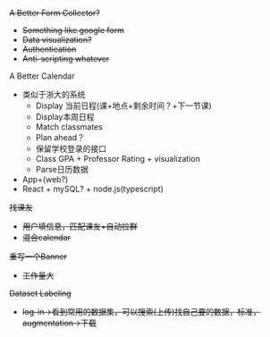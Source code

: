 ~~A Better Form Collector?~~

- ~~Something like google form~~
- ~~Data visualization?~~
- ~~Authentication~~
- ~~Anti-scripting whatever~~

A Better Calendar

- 类似于浙大的系统
  - Display 当前日程(课+地点+剩余时间？+下一节课)
  - Display本周日程
  - Match classmates
  - Plan ahead？
  - 保留学校登录的接口
  - Class GPA + Professor Rating + visualization
  - Parse日历数据
- App+(web?)
- React + mySQL? + node.js(typescript)

~~找课友~~

- ~~用户填信息，匹配课友+自动拉群~~
- ~~混合calendar~~

~~重写一个Banner~~

- ~~工作量大~~

~~Dataset Labeling~~

- ~~log-in->看到常用的数据集，可以搜索(上传)找自己要的数据，标准，augmentation->下载~~
